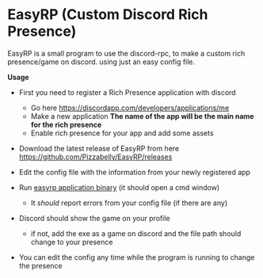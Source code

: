 # EasyRP (Custom Discord Rich Presence)

EasyRP is a small program to use the discord-rpc, to make a custom rich presence/game on discord.
using just an easy config file.

**Usage**
- First you need to register a Rich Presence application with discord
     - Go here https://discordapp.com/developers/applications/me
     - Make a new application **The name of the app will be the main name for the rich presence**
     - Enable rich presence for your app and add some assets
- Download the latest release of EasyRP from here https://github.com/Pizzabelly/EasyRP/releases 
- Edit the config file with the information from your newly registered app
- Run [easyrp application binary](https://github.com/Pizzabelly/EasyRP/releases) (it should open a cmd window)
    - It *should* report errors from your config file (if there are any)
- Discord should show the game on your profile
	- if not, add the exe as a game on discord and the file path should change to your presence

- You can edit the config any time while the program is running to change the presence
